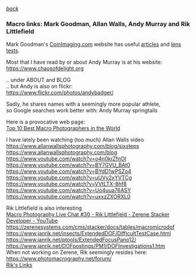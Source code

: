   *[back](./)* 
### Macro links:  Mark Goodman, Allan Walls, Andy Murray and Rik Littlefield  

Mark Goodman's [CoinImaging.com](https://www.coinimaging.com) website has useful [articles](https://coinimaging.com/photo_articles.html) and [lens tests](https://www.coinimaging.com/lens_tests_new.html).  

Most that I have read by or about Andy Murray is at his website:  
<https://www.chaosofdelight.org>  

.. under ABOUT and BLOG  
.. but Andy is also on flickr:  
<https://www.flickr.com/photos/andybadger/>  

Sadly, he shares names with a seemingly more popular athlete,  
so Google searches work better with:  Andy Murray springtails  

Here is a provocative web page:  
[Top 10 Best Macro Photographers in the World](https://www.topteny.com/top-10-best-macro-photographers-in-the-world/)  

I have lately been watching (too much) Allan Walls video  
<https://www.allanwallsphotography.com/blog/sixsteps>  
<https://www.allanwallsphotography.com/blog>  
<https://www.youtube.com/watch?v=o4n0krZfnOI>  
<https://www.youtube.com/watch?v=BY7GVU_BAt0>  
<https://www.youtube.com/watch?v=BYdD1wPSZo4>  
<https://www.youtube.com/watch?v=uUVy2xYVTCg>  
<https://www.youtube.com/watch?v=VVtLTX-8hf8>  
<https://www.youtube.com/watch?v=Uo4uua76ASY>  
<https://www.youtube.com/watch?v=uxxzZXORXL0>  

Rik Littlefield is also interesting  
[Macro Photography Live Chat #30 - Rik Littlefield - Zerene Stacker Developer - YouTube](https://www.youtube.com/watch?v=EYVaPqHonpE)  
<https://zerenesystems.com/cms/stacker/docs/tables/macromicrodof>  
<https://www.janrik.net/insects/ExtendedDOF/DifficultTestCase.html>  
<https://www.janrik.net/ptools/ExtendedFocusPano12/>  
<https://www.janrik.net/DOFpostings/PM1/DOFInvestigations1.htm>  
When not working on Zerene, Rik seemingly resides here:  
<https://www.photomacrography.net/forum/>  
[Rik's Links](https://www.janrik.net/RiksLinks.html)  
